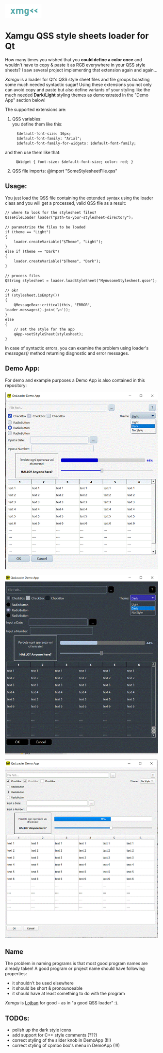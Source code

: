 ![xamgu's logo](xamgu-logo.gif) 


# Xamgu QSS style sheets loader for Qt

How many times you wished that you **could define a color once** and wouldn't have to copy & paste it as RGB everywhere in your QSS style sheets? I saw several project implementing that extension again and again...

*Xamgu* is a loader for Qt's QSS style sheet files and file groups boasting some much needed syntactic sugar! Using these extensions you not only can avoid copy and paste but also define variants of your styling like the much needed **Dark/Light** styling themes as demonstrated in the "Demo App" section below!

The supported extensions are:

1. QSS variables: 
<br>you define them like this:

         $default-font-size: 16px;
         $default-font-family: "Arial";
         $default-font-family-for-widgets: $default-font-family;

and then use them like that:

         QWidget { font-size: $default-font-size; color: red; }


2. QSS file imports:
        @import "SomeStylesheetFile.qss" 


## Usage:

You just load the QSS file containing the extended syntax using the loader class and you will get a processed, valid QSS file as a result:

    // where to look for the stylesheet files?
    QsseFileLoader loader("path-to-your-stylesheet-directory");
   
    // parametrize the files to be loaded
    if (theme == "Light")
    {      
        loader.createVariable("$Theme", "Light");
    }
    else if (theme == "Dark")
    {
        loader.createVariable("$Theme", "Dark");
    }     

    // process files
    QString stylesheet = loader.loadStyleSheet("MyAwsomeStylesheet.qsse");

    // ok?
    if (stylesheet.isEmpty())
    {
        QMessageBox::critical(this, "ERROR", loader.messages().join('\n'));        
    }
    else
    {
        // set the style for the app
        qApp->setStyleSheet(stylesheet);
    }

In case of syntactic errors, you can examine the problem using loader's *messages()* method returning diagnostic and error messages.


## Demo App:


For demo and example purposes a Demo App is also contained in this repository:


![xamgu demo light](demo-app-LightTheme.gif)

![xamgu demo dark](demo-app-DarkTheme.gif)

![xamgu demo native](demo-app-NoTheme.gif)


## Name

The problem in naming programs is that most good program names are already taken! A good program or project name should have following properties:
- it shouldn't be used elsewhere
- it should be short & pronounceable
- it should have at least something to do with the program

*Xamgu* is [Lojban](https://en.wikipedia.org/wiki/Lojban) for good - as in "a good QSS loader" :).


## TODOs:
 - polish up the dark style icons
 - add support for C++ style comments (???)
 - correct styling of the slider knob in DemoApp (!!!)
 - correct styling of cpmbo box's menu in DemoApp (!!!)


